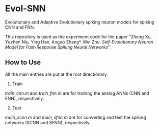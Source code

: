 # Evol-SNN
Evolutionary and Adaptive Evolutionary spiking neuron models for spiking CNN and FNN.

This repository is used as the experiment code for the paper "Zheng Xu, Yuzhen Niu, Ying Han, Anguo Zhang*, Wei Zhu. *Self-Evolutionary Neuron Model for Fast-Response Spiking Neural Networks*".

## How to Use
All the main entries are put at the root directionary.

1. Train

*train_cnn.m* and *train_fnn.m* are for training the analog ANNs (CNN and FNN), respectively.

2. Test

*main_scnn.m* and *main_sfnn.m* are for converting and test the spiking networks (SCNN and SFNN), respectively.


